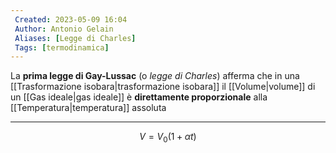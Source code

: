 ```yaml
---
 Created: 2023-05-09 16:04
 Author: Antonio Gelain
 Aliases: [Legge di Charles]
 Tags: [termodinamica]
---
```


La **prima legge di Gay-Lussac** (o *legge di Charles*) afferma che in una [[Trasformazione isobara|trasformazione isobara]] il [[Volume|volume]] di un [[Gas ideale|gas ideale]] è **direttamente proporzionale** alla [[Temperatura|temperatura]] assoluta

---

$$V = V_{0}(1 + \alpha t)$$